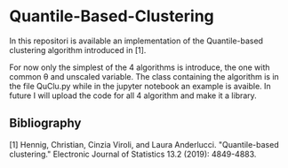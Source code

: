 # Quantile-Based-Clustering
In this repositori is available an implementation of the Quantile-based clustering algorithm introduced in 
[1].

For now only the simplest of the 4 algorithms is introduce, the one with common  &theta; and unscaled variable.
The class containing the algorithm is in the file QuClu.py while in the jupyter notebook an example is avaible.
In future I will upload the code for all 4 algorithm and make it a library.


## Bibliography
[1] Hennig, Christian, Cinzia Viroli, and Laura Anderlucci. "Quantile-based clustering." Electronic Journal of Statistics 13.2 (2019): 4849-4883.
